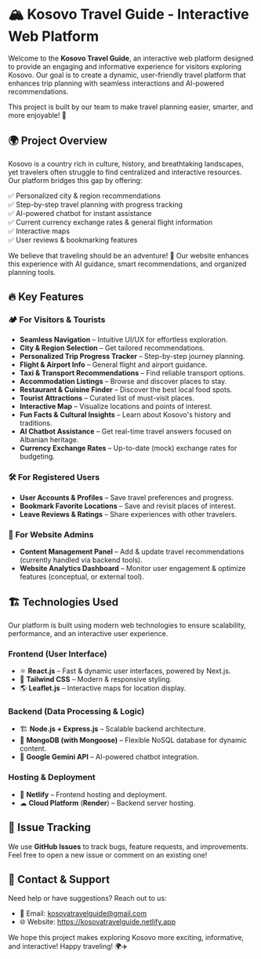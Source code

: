 # 🏔️ Kosovo Travel Guide - Interactive Web Platform

Welcome to the **Kosovo Travel Guide**, an interactive web platform designed to provide an engaging and informative experience for visitors exploring Kosovo. Our goal is to create a dynamic, user-friendly travel platform that enhances trip planning with seamless interactions and AI-powered recommendations.

This project is built by our team to make travel planning easier, smarter, and more enjoyable! 🚀

## 🌍 Project Overview

Kosovo is a country rich in culture, history, and breathtaking landscapes, yet travelers often struggle to find centralized and interactive resources. Our platform bridges this gap by offering:

✅ Personalized city & region recommendations  
✅ Step-by-step travel planning with progress tracking  
✅ AI-powered chatbot for instant assistance  
✅ Current currency exchange rates & general flight information  
✅ Interactive maps  
✅ User reviews & bookmarking features  

We believe that traveling should be an adventure! 🎉 Our website enhances this experience with AI guidance, smart recommendations, and organized planning tools.

## 🔥 Key Features

### 🏕️ For Visitors & Tourists
- **Seamless Navigation** – Intuitive UI/UX for effortless exploration.  
- **City & Region Selection** – Get tailored recommendations.  
- **Personalized Trip Progress Tracker** – Step-by-step journey planning.  
- **Flight & Airport Info** – General flight and airport guidance.  
- **Taxi & Transport Recommendations** – Find reliable transport options.  
- **Accommodation Listings** – Browse and discover places to stay.  
- **Restaurant & Cuisine Finder** – Discover the best local food spots.  
- **Tourist Attractions** – Curated list of must-visit places.  
- **Interactive Map** – Visualize locations and points of interest.  
- **Fun Facts & Cultural Insights** – Learn about Kosovo's history and traditions.  
- **AI Chatbot Assistance** – Get real-time travel answers focused on Albanian heritage.  
- **Currency Exchange Rates** – Up-to-date (mock) exchange rates for budgeting.  

### 🛠️ For Registered Users
- **User Accounts & Profiles** – Save travel preferences and progress.  
- **Bookmark Favorite Locations** – Save and revisit places of interest.  
- **Leave Reviews & Ratings** – Share experiences with other travelers.  

### 🔧 For Website Admins
- **Content Management Panel** – Add & update travel recommendations (currently handled via backend tools).  
- **Website Analytics Dashboard** – Monitor user engagement & optimize features (conceptual, or external tool).  

## 🏗️ Technologies Used

Our platform is built using modern web technologies to ensure scalability, performance, and an interactive user experience.

### **Frontend (User Interface)**
- ⚛ **React.js** – Fast & dynamic user interfaces, powered by Next.js.  
- 🎨 **Tailwind CSS** – Modern & responsive styling.  
- 🌎 **Leaflet.js** – Interactive maps for location display.  

### **Backend (Data Processing & Logic)**
- 🏗 **Node.js + Express.js** – Scalable backend architecture.  
- 🌿 **MongoDB (with Mongoose)** – Flexible NoSQL database for dynamic content.  
- 🧠 **Google Gemini API** – AI-powered chatbot integration.  

### **Hosting & Deployment**
- 🚀 **Netlify** – Frontend hosting and deployment.  
- ☁ **Cloud Platform** (**Render**) – Backend server hosting.  

## 🔹 Issue Tracking

We use **GitHub Issues** to track bugs, feature requests, and improvements. Feel free to open a new issue or comment on an existing one!

## 📢 Contact & Support

Need help or have suggestions? Reach out to us:

- 📧 Email: kosovatravelguide@gmail.com  
- 🌐 Website: https://kosovatravelguide.netlify.app

We hope this project makes exploring Kosovo more exciting, informative, and interactive! Happy traveling! 🌍✈️

